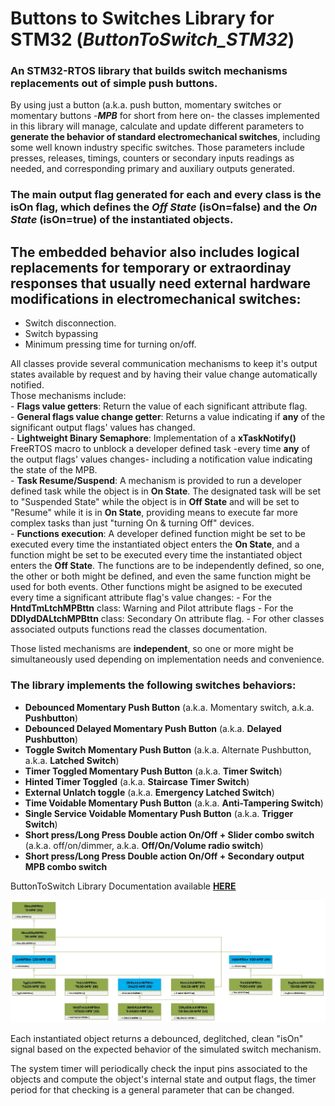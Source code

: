 # Buttons to Switches Library for STM32 (_**ButtonToSwitch_STM32**_)

### An STM32-RTOS library that builds switch mechanisms replacements out of simple push buttons.  
By using just a button (a.k.a. push button, momentary switches or momentary buttons -_**MPB**_ for short from here on- the classes implemented in this library will manage, calculate and update different parameters to **generate the behavior of standard electromechanical switches**, including some well known industry specific switches. 
Those parameters include presses, releases, timings, counters or secondary inputs readings as needed, and corresponding primary and auxiliary outputs generated.  

### The main output flag generated for each and every class is the **isOn** flag, which defines the _**Off State**_ (isOn=false) and the _**On State**_ (isOn=true) of the instantiated objects.  

## The embedded behavior also includes logical replacements for temporary or extraordinay responses that usually need external hardware modifications in electromechanical switches:
- Switch disconnection.
- Switch bypassing
- Minimum pressing time for turning on/off.

All classes provide several communication mechanisms to keep it's output states available by request and by having their value change automatically notified.  
Those mechanisms include:    
	- **Flags value getters**: Return the value of each significant attribute flag.  
	- **General flags value change getter**: Returns a value indicating if **any** of the significant output flags' values has changed.  
	- **Lightweight Binary Semaphore**: Implementation of a **xTaskNotify()** FreeRTOS macro to unblock a developer defined task -every time **any** of the output flags' values changes- including a notification value indicating the state of the MPB.  
	- **Task Resume/Suspend**: A mechanism is provided to run a developer defined task while the object is in **On State**. The designated task will be set to "Suspended State" while the object is in **Off State** and will be set to "Resume" while it is in **On State**, providing means to execute far more complex tasks than just "turning On & turning Off" devices.  
	- **Functions execution**: A developer defined function might be set to be executed every time the instantiated object enters the **On State**, and a function might be set to be executed every time the instantiated object enters the **Off State**. The functions are to be independently defined, so one, the other or both might be defined, and even the same function might be used for both events. Other functions might be asigned to be executed every time a significant attribute flag's value changes:
		- For the **HntdTmLtchMPBttn** class: Warning and Pilot attribute flags
		- For the **DDlydDALtchMPBttn** class: Secondary On attribute flag.
		- For other classes associated outputs functions read the classes documentation.   
		 
Those listed mechanisms are **independent**, so one or more might be simultaneously used depending on implementation needs and convenience.    

### The library implements the following switches behaviors: ###  
* **Debounced Momentary Push Button** (a.k.a. Momentary switch, a.k.a. **Pushbutton**)  
* **Debounced Delayed Momentary Push Button** (a.k.a. **Delayed Pushbutton**)  
* **Toggle Switch Momentary Push Button** (a.k.a. Alternate Pushbutton, a.k.a. **Latched Switch**)  
* **Timer Toggled Momentary Push Button** (a.k.a. **Timer Switch**)  
* **Hinted Timer Toggled** (a.k.a. **Staircase Timer Switch**)
* **External Unlatch toggle** (a.k.a. **Emergency Latched Switch**)
* **Time Voidable Momentary Push Button**  (a.k.a. **Anti-Tampering Switch**)
* **Single Service Voidable Momentary Push Button**  (a.k.a. **Trigger Switch**) 
* **Short press/Long Press Double action On/Off + Slider combo switch**  (a.k.a. off/on/dimmer, a.k.a. **Off/On/Volume radio switch**)
* **Short press/Long Press Double action On/Off + Secondary output MPB combo switch**

ButtonToSwitch Library Documentation available **[HERE](https://gabygold67.github.io/ButtonToSwitch_STM32/)**


![ButtonToSwitch Library Classes Hierarchy](./Extras/MomentaryPushButtonUMLClassesOnly.jpg)

Each instantiated object returns a debounced, deglitched, clean "isOn" signal based on the expected behavior of the simulated switch mechanism. 

The system timer will periodically check the input pins associated to the objects and compute the object's internal state and output flags, the timer period for that checking is a general parameter that can be changed. 
